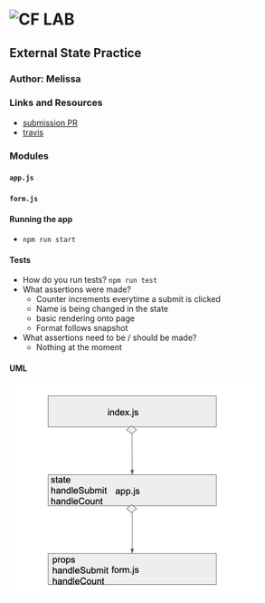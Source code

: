 ![CF](http://i.imgur.com/7v5ASc8.png) LAB
=================================================

## External State Practice

### Author: Melissa

### Links and Resources
* [submission PR](https://github.com/401-advancedjs/external-state-practice/pull/1)
* [travis](https://www.travis-ci.com/401-advancedjs/external-state-practice)


### Modules
#### `app.js`
#### `form.js`

#### Running the app
* `npm run start`
  
#### Tests
* How do you run tests? `npm run test`
* What assertions were made?
  * Counter increments everytime a submit is clicked
  * Name is being changed in the state
  * basic rendering onto page
  * Format follows snapshot
* What assertions need to be / should be made?
  * Nothing at the moment

#### UML
![external state UML](./external-state/src/uml.png)

